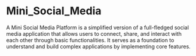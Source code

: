 # Mini_Social_Media
A Mini Social Media Platform is a simplified version of a full-fledged social media application that allows users to connect, share, and interact with each other through basic functionalities. It serves as a foundation to understand and build complex applications by implementing core features.
